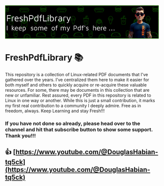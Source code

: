 ![Header](https://github.com/DouglasFreshHabian/FreshPdfLibrary/blob/main/Graphics/fresh-pdf-github-header-image.png)
# FreshPdfLibrary 📚
 This repository is a collection of Linux-related PDF documents that I've gathered over the years. I’ve centralized them here to make it easier for both myself and others to quickly acquire or re-acquire these valuable resources. For some, there may be documents in this collection that are new or unfamiliar. Rest assured, every PDF in this repository is related to Linux in one way or another. While this is just a small contribution, it marks my first real contribution to a community I deeply admire. Free as in freedom, always. Keep Learning and stay Fresh!!!




















### If you have not done so already, please head over to the channel and hit that subscribe button to show some support. Thank you!!!


## 👍 [https://www.youtube.com/@DouglasHabian-tq5ck](https://www.youtube.com/@DouglasHabian-tq5ck)




<!-- 
 _____              _       _____                        _          
|  ___| __ ___  ___| |__   |  ___|__  _ __ ___ _ __  ___(_) ___ ___ 
| |_ | '__/ _ \/ __| '_ \  | |_ / _ \| '__/ _ \ '_ \/ __| |/ __/ __|
|  _|| | |  __/\__ \ | | | |  _| (_) | | |  __/ | | \__ \ | (__\__ \
|_|  |_|  \___||___/_| |_| |_|  \___/|_|  \___|_| |_|___/_|\___|___/
         dfresh@tutanota.com Fresh Forensics, LLC 2025 -->



